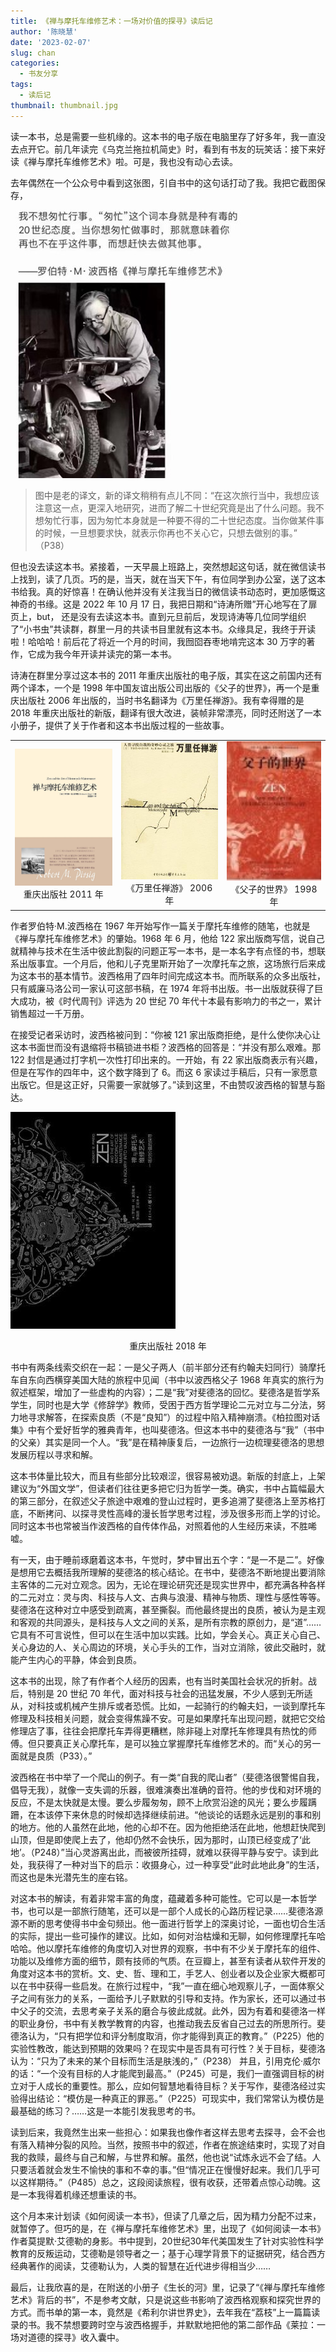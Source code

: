 ```yaml
---
title: 《禅与摩托车维修艺术：一场对价值的探寻》读后记
author: '陈晓慧'
date: '2023-02-07'
slug: chan
categories:
  - 书友分享
tags:
  - 读后记
thumbnail: thumbnail.jpg
---
```


读一本书，总是需要一些机缘的。这本书的电子版在电脑里存了好多年，我一直没去点开它。前几年读完《乌克兰拖拉机简史》时，看到有书友的玩笑话：接下来好读《禅与摩托车维修艺术》啦。可是，我也没有动心去读。

去年偶然在一个公众号中看到这张图，引自书中的这句话打动了我。我把它截图保存，

![](img1.jpg)

> 图中是老的译文，新的译文稍稍有点儿不同：“在这次旅行当中，我想应该注意这一点，更深入地研究，进而了解二十世纪究竟是出了什么问题。我不想匆忙行事，因为匆忙本身就是一种要不得的二十世纪态度。当你做某件事的时候，一旦想要求快，就表示你再也不关心它，只想去做别的事。” （P38）

但也没去读这本书。紧接着，一天早晨上班路上，突然想起这句话，就在微信读书上找到，读了几页。巧的是，当天，就在当天下午，有位同学到办公室，送了这本书给我。真的好惊喜！在确认他并没有关注我当日的微信读书动态时，更加感慨这神奇的书缘。这是 2022 年 10 月 17 日，我把日期和“诗涛所赠”开心地写在了扉页上，but， 还是没有去读这本书。直到元旦前后，发现诗涛等几位同学组织了“小书虫”共读群，群里一月的共读书目里就有这本书。众缘具足，我终于开读啦！哈哈哈！前后花了将近一个月的时间，我囫囵吞枣地啃完这本 30 万字的著作，它成为我今年开读并读完的第一本书。

诗涛在群里分享过这本书的 2011 年重庆出版社的电子版，其实在这之前国内还有两个译本，一个是 1998 年中国友谊出版公司出版的《父子的世界》，再一个是重庆出版社 2006 年出版的，当时书名翻译为《万里任禅游》。我有幸得赠的是 2018 年重庆出版社的新版，翻译有很大改进，装帧非常漂亮，同时还附送了一本小册子，提供了关于作者和这本书出版过程的一些故事。

<table>
  <tr>
    <td><center><img src="img2011.jpg" width = 300 /><br>重庆出版社 2011 年</center></td>
    <td><center><img src="wanli.jpg" width = 300 /><br>《万里任禅游》 2006 年</center></td>
    <td><center><img src="fuzi.jpg" width = 290 /><br>《父子的世界》 1998 年</center></td>
  </tr>
</table>

作者罗伯特·M.波西格在 1967 年开始写作一篇关于摩托车维修的随笔，也就是《禅与摩托车维修艺术》的肇始。1968 年 6 月，他给 122 家出版商写信，说自己就精神与技术在生活中彼此割裂的问题正写一本书，是一本名字有点怪的书，想联系出版事宜。一个月后，他和儿子克里斯开始了一次摩托车之旅，这场旅行后来成为这本书的基本情节。波西格用了四年时间完成这本书。而所联系的众多出版社，只有威廉马洛公司一家认可这部书稿，在 1974 年将书出版。书一出版就获得了巨大成功，被《时代周刊》评选为 20 世纪 70 年代十本最有影响力的书之一，累计销售超过一千万册。

在接受记者采访时，波西格被问到：“你被 121 家出版商拒绝，是什么使你决心让这本书面世而没有退缩将书稿锁进书柜？波西格的回答是：“并没有那么艰难。那 122 封信是通过打字机一次性打印出来的。一开始，有 22 家出版商表示有兴趣，但是在写作的四年中，这个数字降到了 6。而这 6 家读过手稿后，只有一家愿意出版它。但是这正好，只需要一家就够了。”读到这里，不由赞叹波西格的智慧与豁达。

![](img2018.jpg)

<center>重庆出版社 2018 年</center>

书中有两条线索交织在一起：一是父子两人（前半部分还有约翰夫妇同行）骑摩托车自东向西横穿美国大陆的旅程中见闻（书中以波西格父子 1968 年真实的旅行为叙述框架，增加了一些虚构的内容）；二是“我”对斐德洛的回忆。斐德洛是哲学系学生，同时也是大学《修辞学》教师，受困于西方哲学理论二元对立与二分法，努力地寻求解答，在探索良质（不是“良知”）的过程中陷入精神崩溃。《柏拉图对话集》中有个爱好哲学的雅典青年，也叫斐德洛。但这本书中的斐德洛与“我”（书中的父亲）其实是同一个人。“我”是在精神康复后，一边旅行一边梳理斐德洛的思想发展历程以寻求和解。

这本书体量比较大，而且有些部分比较艰涩，很容易被劝退。新版的封底上，上架建议为“外国文学”，但读者们往往更多把它归为哲学一类。确实，书中占篇幅最大的第三部分，在叙述父子旅途中艰难的登山过程时，更多追溯了斐德洛上至苏格打底，不断拷问、以探寻灵性高峰的漫长哲学思考过程，涉及很多形而上学的讨论。同时这本书也常被当作波西格的自传体作品，对照着他的人生经历来读，不胜唏嘘。

有一天，由于睡前琢磨着这本书，午觉时，梦中冒出五个字：“是一不是二”。好像是想用它去概括我所理解的斐德洛的核心结论。在书中，斐德洛不断地提出要消除主客体的二元对立观念。因为，无论在理论研究还是现实世界中，都充满各种各样的二元对立：灵与肉、科技与人文、古典与浪漫、精神与物质、理性与感性等等。斐德洛在这种对立中感受到疏离，甚至撕裂。而他最终提出的良质，被认为是主观和客观的共同源头，是科技与人文之间的关系，是所有宗教的原创力，是“道”……它具有不可言说性，但可以在生活中加以实践。比如，学会关心。真正关心自己、关心身边的人、关心周边的环境，关心手头的工作，当对立消除，彼此交融时，就能产生内心的平静，体会到良质。

这本书的出现，除了有作者个人经历的因素，也有当时美国社会状况的折射。战后，特别是 20 世纪 70 年代，面对科技与社会的迅猛发展，不少人感到无所适从，对科技或机械产生排斥或者恐慌。比如，一起骑行的约翰夫妇，一谈到摩托车修理及科技相关问题，就会变得焦躁不安。可是如果摩托车出现问题，就把它交给修理店了事，往往会把摩托车弄得更糟糕，除非碰上对摩托车修理具有热忱的师傅。但只要真正关心摩托车，是可以独立掌握摩托车维修艺术的。而“关心的另一面就是良质（P33）。”

波西格在书中举了一个爬山的例子。有一类“自我的爬山者”（斐德洛很警惕自我，倡导无我），就像一支失调的乐器，很难演奏出准确的音符。他的步伐和对环境的反应，不是太快就是太慢。要么步履匆匆，顾不上欣赏沿途的风光；要么步履蹒跚，在本该停下来休息的时候却选择继续前进。“他谈论的话题永远是别的事和别的地方。他的人虽然在此地，他的心却不在。因为他拒绝活在此地，他想赶快爬到山顶，但是即使爬上去了，他却仍然不会快乐，因为那时，山顶已经变成了‘此地’。（P248）”当心灵游离出此，而被彼所挂碍，就难以获得平静与安宁。读到此处，我获得了一种对当下的启示：收摄身心，过一种享受“此时此地此身”的生活，而这也是朱光潜先生的座右铭。

对这本书的解读，有着非常丰富的角度，蕴藏着多种可能性。它可以是一本哲学书，也可以是一部旅行随笔，还可以是一部个人成长的心路历程记录……斐德洛源源不断的思考使得书中金句频出。他一面进行哲学上的深奥讨论，一面也切合生活的实际，提出一些可操作的建议。比如，如何对治枯燥和无聊，如何修理摩托车哈哈哈。他以摩托车维修的角度切入对世界的观察，书中有不少关于摩托车的组件、功能以及维修方面的细节，颇有技师的气质。在豆瓣上，甚至有读者从软件开发的角度对这本书的赏析。文、史、哲、理和工，手艺人、创业者以及企业家大概都可以在书中获得一些启发。在旅行过程中，“我”一直在细心地观察儿子，一面体察父子之间有张力的关系，一面给予儿子默默的引导和支持。作为家长，还可以通过书中父子的交流，去思考亲子关系的磨合与彼此成就。此外，因为有着和斐德洛一样的职业身份，书中有关教学教育的内容，也推动我去反省自己过去的所思所行。斐德洛认为，“只有把学位和评分制度取消，你才能得到真正的教育。”（P225）他的实验性教改，能达到预期的效果吗？在现实中是否具有可行性？关于目标，斐德洛认为：“只为了未来的某个目标而生活是肤浅的，”（P238） 并且，引用克伦·威尔的话：“一个没有目标的人才能爬到最高。”（P245）可是，我们一直强调目标的树立对于人成长的重要性。那么，应如何智慧地看待目标？关于写作，斐德洛经过实验得出结论：“模仿是一种真正的罪恶。”（P225）可现实中，我们常常认为模仿是最基础的练习？……这是一本能引发我思考的书。

读到后来，我竟然生出来一些担心：如果我也像作者这样去思考去探寻，会不会也有落入精神分裂的风险。当然，按照书中的叙述，作者在旅途结束时，实现了对自我的救赎，最终与自己和解，与世界和解。虽然，他也说“试炼永远不会了结。人只要活着就会发生不愉快的事和不幸的事。”但“情况正在慢慢好起来。我们几乎可以这样期待。”（P485）总之，这段阅读旅程，很有收获，还带着点惊心动魄。这是一本我得着机缘还想重读的书。

这个月本来计划读《如何阅读一本书》，但读了几章之后，因为精力分配不过来，就暂停了。但巧的是，在《禅与摩托车维修艺术》里，出现了《如何阅读一本书》作者莫提默·艾德勒的身影。书中提到，20世纪30年代美国发生了针对实验性科学教育的反叛运动，艾德勒是领导者之一；基于心理学背景下的证据研究，结合西方经典著作的阅读，艾德勒认为，人类的智慧在近代进步得相当少……

最后，让我欣喜的是，在附送的小册子《生长的河》里，记录了“《禅与摩托车维修艺术》背后的书”，不是参考文献，只是说这些书影响了波西格观察和探究世界的方式。而书单的第一本，竟然是《希利尔讲世界史》，去年我在“荔枝”上一篇篇读录的书。我不禁想要跨时空与波西格握手，并默默地把他的第二部作品《莱拉：一场对道德的探寻》收入囊中。
